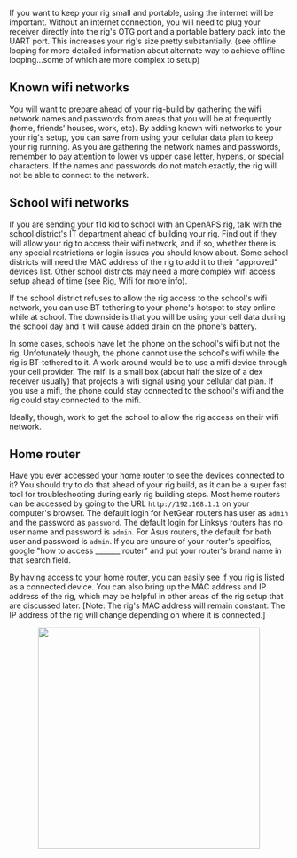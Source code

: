
If you want to keep your rig small and portable, using the internet will be important.  Without an internet connection, you will need to plug your receiver directly into the rig's OTG port and a portable battery pack into the UART port.  This increases your rig's size pretty substantially.  (see offline looping for more detailed information about alternate way to achieve offline looping...some of which are more complex to setup)

## Known wifi networks

You will want to prepare ahead of your rig-build by gathering the wifi network names and passwords from areas that you will be at frequently (home, friends' houses, work, etc).  By adding known wifi networks to your your rig's setup, you can save from using your cellular data plan to keep your rig running.  As you are gathering the network names and passwords, remember to pay attention to lower vs upper case letter, hypens, or special characters.  If the names and passwords do not match exactly, the rig will not be able to connect to the network.

## School wifi networks

If you are sending your t1d kid to school with an OpenAPS rig, talk with the school district's IT department ahead of building your rig.  Find out if they will allow your rig to access their wifi network, and if so, whether there is any special restrictions or login issues you should know about.  Some school districts will need the MAC address of the rig to add it to their "approved" devices list.  Other school districts may need a more complex wifi access setup ahead of time (see Rig, Wifi for more info).

If the school district refuses to allow the rig access to the school's wifi network, you can use BT tethering to your phone's hotspot to stay online while at school.  The downside is that you will be using your cell data during the school day and it will cause added drain on the phone's battery.  

In some cases, schools have let the phone on the school's wifi but not the rig.  Unfotunately though, the phone cannot use the school's wifi while the rig is BT-tethered to it.  A work-around would be to use a mifi device through your cell provider.  The mifi is a small box (about half the size of a dex receiver usually) that projects a wifi signal using your cellular dat plan.  If you use a mifi, the phone could stay connected to the school's wifi and the rig could stay connected to the mifi.

Ideally, though, work to get the school to allow the rig access on their wifi network.

## Home router

Have you ever accessed your home router to see the devices connected to it?  You should try to do that ahead of your rig build, as it can be a super fast tool for troubleshooting during early rig building steps.  Most home routers can be accessed by going to the URL `http://192.168.1.1` on your computer's browser.  The default login for NetGear routers has user as `admin` and the password as `password`.  The default login for Linksys routers has no user name and password is `admin`.  For Asus routers, the default for both user and password is `admin`.  If you are unsure of your router's specifics, google "how to access _______ router" and put your router's brand name in that search field.

By having access to your home router, you can easily see if you rig is listed as a connected device.  You can also bring up the MAC address and IP address of the rig, which may be helpful in other areas of the rig setup that are discussed later.  [Note:  The rig's MAC address will remain constant.  The IP address of the rig will change depending on where it is connected.]

<p align="center">
<img src="../img/app_group_name.jpg" width="400">
</p>




